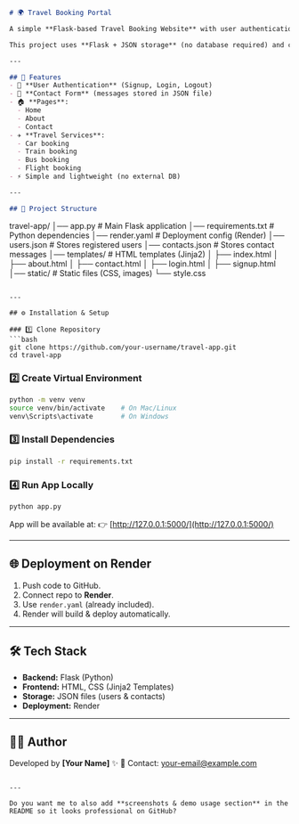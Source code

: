 
```markdown
# 🌍 Travel Booking Portal

A simple **Flask-based Travel Booking Website** with user authentication (login/signup), contact form, and basic travel service links (train, bus, car, flight).  

This project uses **Flask + JSON storage** (no database required) and can be deployed easily on **Render/Heroku**.

---

## 🚀 Features
- 🔐 **User Authentication** (Signup, Login, Logout)
- 📩 **Contact Form** (messages stored in JSON file)
- 🏠 **Pages**:
  - Home
  - About
  - Contact
- ✈️ **Travel Services**:
  - Car booking
  - Train booking
  - Bus booking
  - Flight booking
- ⚡ Simple and lightweight (no external DB)

---

## 📂 Project Structure
```

travel-app/
│── app.py                # Main Flask application
│── requirements.txt      # Python dependencies
│── render.yaml           # Deployment config (Render)
│── users.json            # Stores registered users
│── contacts.json         # Stores contact messages
│── templates/            # HTML templates (Jinja2)
│    ├── index.html
│    ├── about.html
│    ├── contact.html
│    ├── login.html
│    ├── signup.html
│── static/               # Static files (CSS, images)
└── style.css

````

---

## ⚙️ Installation & Setup

### 1️⃣ Clone Repository
```bash
git clone https://github.com/your-username/travel-app.git
cd travel-app
````

### 2️⃣ Create Virtual Environment

```bash
python -m venv venv
source venv/bin/activate    # On Mac/Linux
venv\Scripts\activate       # On Windows
```

### 3️⃣ Install Dependencies

```bash
pip install -r requirements.txt
```

### 4️⃣ Run App Locally

```bash
python app.py
```

App will be available at:
👉 [http://127.0.0.1:5000/](http://127.0.0.1:5000/)

---

## 🌐 Deployment on Render

1. Push code to GitHub.
2. Connect repo to **Render**.
3. Use `render.yaml` (already included).
4. Render will build & deploy automatically.

---

## 🛠️ Tech Stack

* **Backend:** Flask (Python)
* **Frontend:** HTML, CSS (Jinja2 Templates)
* **Storage:** JSON files (users & contacts)
* **Deployment:** Render

---

## 👨‍💻 Author

Developed by **\[Your Name]** ✨
📧 Contact: [your-email@example.com](mailto:your-email@example.com)

```

---

Do you want me to also add **screenshots & demo usage section** in the README so it looks professional on GitHub?
```
